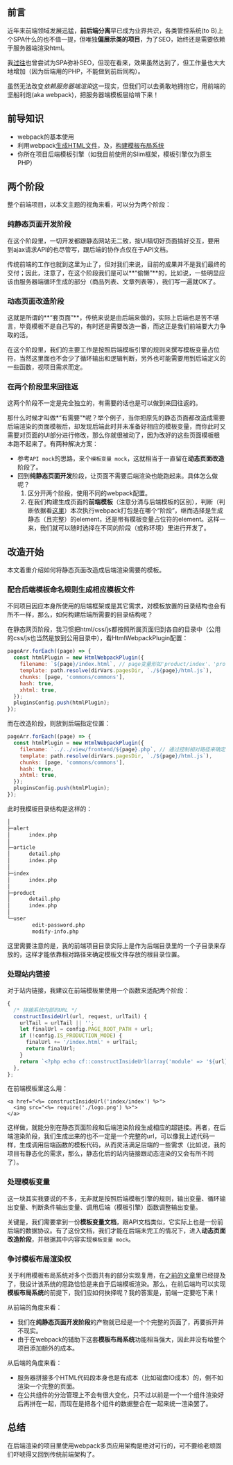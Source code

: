## 前言
近年来前端领域发展迅猛，**前后端分离**早已成为业界共识，各类管控系统(to B)上个SPA什么的也不值一提，但唯独**偏展示类的项目**，为了SEO，始终还是需要依赖于服务器端渲染html。

我[过往](https://segmentfault.com/a/1190000004127975)也曾尝试为SPA弥补SEO，但现在看来，效果虽然达到了，但工作量也大大地增加（因为后端用的PHP，不能做到前后同构）。

虽然无法改变*依赖服务器端渲染*这一现实，但我们可以去勇敢地拥抱它，用前端的坚船利炮(aka webpack)，把服务器端模板层给啃下来！

## 前导知识
- webpack的基本使用
- 利用webpack[生成HTML文件](webpack-build-html-page.md)，及，[构建模板布局系统](webpack-layout-system.md)
- 你所在项目后端模板引擎（如我目前使用的Slim框架，模板引擎仅为原生PHP）


## 两个阶段
整个前端项目，以本文主题的视角来看，可以分为两个阶段：

### 纯静态页面开发阶段
在这个阶段里，一切开发都跟静态网站无二致，按UI稿切好页面搞好交互，要用到ajax请求API的也尽管写，跟后端的协作点仅在于API文档。

传统前端的工作也就到这里为止了，但对我们来说，目前的成果并不是我们最终的交付；因此，注意了，在这个阶段我们是可以**“偷懒”**的，比如说，一些明显应该由服务器端循环生成的部分（商品列表、文章列表等），我们写一遍就OK了。

### 动态页面改造阶段
这就是所谓的**“套页面”**，传统来说是由后端来做的，实际上后端也是苦不堪言，毕竟模板不是自己写的，有时还是需要改造一番，而这正是我们前端要大力争取的活。

在这个阶段里，我们的主要工作是按照后端模板引擎的规则来撰写模板变量占位符，当然这里面也不会少了循环输出和逻辑判断，另外也可能需要用到后端定义的一些函数，视项目需求而定。

### 在两个阶段里来回往返
这两个阶段不一定是完全独立的，有需要的话也是可以做到来回往返的。

那什么时候才叫做*“有需要”*呢？举个例子，当你把原先的静态页面都改造成需要后端渲染的页面模板后，却发现后端此时并未准备好相应的模板变量，而你此时又需要对页面的UI部分进行修改，那么你就很被动了，因为改好的这些页面模板根本跑不起来了。有两种解决方案：

- 参考`API mock`的思路，来个`模板变量 mock`，这就相当于一直留在**动态页面改造**阶段了。
- 回到**纯静态页面开发**阶段，让页面不需要后端渲染也能跑起来。具体怎么做呢？
  1. 区分开两个阶段，使用不同的webpack配置。
  2. 在我们构建生成页面的**前端模板**（注意分清与后端模板的区别），判断（判断依据看[这里](../chapter2/webpack-dev-production-environment.md)）本次执行webpack打包是在哪个“阶段”，继而选择是生成静态（且完整）的element，还是带有模板变量占位符的element。这样一来，我们就可以随时选择在不同的阶段（或称环境）里进行开发了。


## 改造开始
本文着重介绍如何将静态页面改造成后端渲染需要的模板。

### 配合后端模板命名规则生成相应模板文件
不同项目因应本身所使用的后端框架或是其它需求，对模板放置的目录结构也会有所不一样，那么，如何构建后端所需要的目录结构呢？

在静态网页阶段，我习惯把html/css/js都按照所属页面归到各自的目录中（公用的css/js也当然是放到公用目录中），看HtmlWebpackPlugin配置：
```javascript
pageArr.forEach((page) => {
  const htmlPlugin = new HtmlWebpackPlugin({
    filename: `${page}/index.html`, // page变量形如'product/index'、'product/detail'
    template: path.resolve(dirVars.pagesDir, `./${page}/html.js`),
    chunks: [page, 'commons/commons'],
    hash: true,
    xhtml: true,
  });
  pluginsConfig.push(htmlPlugin);
});
```

而在改造阶段，则放到后端指定位置：

```javascript
pageArr.forEach((page) => {
  const htmlPlugin = new HtmlWebpackPlugin({
    filename: `../../view/frontend/${page}.php`, // 通过控制相对路径来确定模板的根目录
    template: path.resolve(dirVars.pagesDir, `./${page}/html.js`),
    chunks: [page, 'commons/commons'],
    hash: true,
    xhtml: true,
  });
  pluginsConfig.push(htmlPlugin);
});
```

此时我模板目录结构是这样的：

```bash
│  
├─alert
│      index.php
│      
├─article
│      detail.php
│      index.php
│      
├─index
│      index.php
│      
├─product
│      detail.php
│      index.php
│      
└─user
        edit-password.php
        modify-info.php
```

这里需要注意的是，我的前端项目目录实际上是作为后端目录里的一个子目录来存放的，这样才能依靠相对路径来确定模板文件存放的根目录位置。

### 处理站内链接
对于站内链接，我建议在前端模板里使用一个函数来适配两个阶段：

```javascript
{
  /* 拼接系统内部的URL */
  constructInsideUrl(url, request, urlTail) {
    urlTail = urlTail || '';
    let finalUrl = config.PAGE_ROOT_PATH + url;
    if (!config.IS_PRODUCTION_MODE) {
      finalUrl += '/index.html' + urlTail;
      return finalUrl;
    }
    return `<?php echo cf::constructInsideUrl(array('module' => '${url}'), $isStaticize)?>`;
  },
};
```

在前端模板里这么用：

```ejs
<a href="<%= constructInsideUrl('index/index') %>">
  <img src="<%= require('./logo.png') %>">
</a>
```

这样做，就能分别在静态页面阶段和后端渲染阶段生成相应的超链接。再者，在后端渲染阶段，我们生成出来的也不一定是一个完整的url，可以像我上述代码一样，生成调用后端函数的模板代码，从而灵活满足后端的一些需求（比如说，我的项目有静态化的需求，那么，静态化后的站内链接跟动态渲染的又会有所不同了）。

### 处理模板变量
这一块其实我要说的不多，无非就是按照后端模板引擎的规则，输出变量、循环输出变量、判断条件输出变量、调用后端（模板引擎）函数调整输出变量。

关键是，我们需要拿到一份**模板变量文档**，跟API文档类似，它实际上也是一份前后端的数据协议。有了这份文档，我们才能在后端未完工的情况下，进入**动态页面改造阶段**，并根据其中内容实现`模板变量 mock`。

### 争讨模板布局渲染权
关于利用模板布局系统对多个页面共有的部分实现复用，在[之前的文章](webpack-layout-system.md)里已经提及了，我设计该系统的思路恰恰是来自于后端模板渲染。那么，在前后端均可以实现**模板布局系统**的前提下，我们应如何抉择呢？我的答案是，前端一定要吃下来！

从前端的角度来看：
- 我们在**纯静态页面开发阶段**的产物就已经是一个个完整的页面了，再要拆开并不现实。
- 由于在webpack的辅助下这套**模板布局系统**功能相当强大，因此并没有给整个项目添加额外的成本。

从后端的角度来看：
- 服务器拼接多个HTML代码段本身也是有成本（比如磁盘IO成本）的，倒不如渲染一个完整的页面。
- 在公共组件的分治管理上不会有很大变化，只不过以前是一个一个组件渲染好后再拼在一起，而现在是把各个组件的数据整合在一起来统一渲染罢了。

## 总结
在后端渲染的项目里使用webpack多页应用架构是绝对可行的，可不要给老顽固们吓唬得又回到传统前端架构了。
